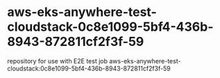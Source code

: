 # aws-eks-anywhere-test-cloudstack-0c8e1099-5bf4-436b-8943-872811cf2f3f-59
repository for use with E2E test job aws-eks-anywhere-test-cloudstack:0c8e1099-5bf4-436b-8943-872811cf2f3f-59
